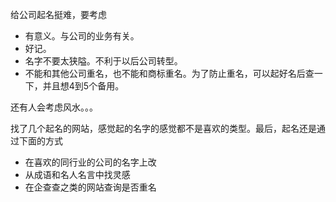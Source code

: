 给公司起名挺难，要考虑
* 有意义。与公司的业务有关。
* 好记。
* 名字不要太狭隘。不利于以后公司转型。
* 不能和其他公司重名，也不能和商标重名。为了防止重名，可以起好名后查一下，并且想4到5个备用。

还有人会考虑风水。。。

找了几个起名的网站，感觉起的名字的感觉都不是喜欢的类型。最后，起名还是通过下面的方式
* 在喜欢的同行业的公司的名字上改
* 从成语和名人名言中找灵感
* 在企查查之类的网站查询是否重名
